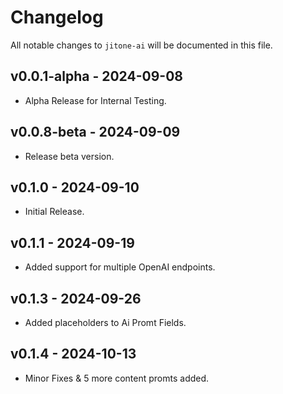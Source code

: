 # Changelog

All notable changes to `jitone-ai` will be documented in this file.

## v0.0.1-alpha - 2024-09-08

- Alpha Release for Internal Testing.

## v0.0.8-beta - 2024-09-09

- Release beta version.

## v0.1.0 - 2024-09-10

- Initial Release.

## v0.1.1 - 2024-09-19

- Added support for multiple OpenAI endpoints.

## v0.1.3 - 2024-09-26

- Added placeholders to Ai Promt Fields.

## v0.1.4 - 2024-10-13

- Minor Fixes & 5 more content promts added.
